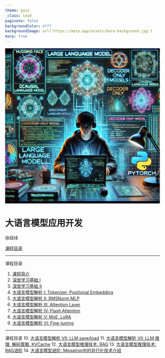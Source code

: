 ```yaml
---
theme: gaia
_class: lead
paginate: false
backgroundColor: #fff
backgroundImage: url('https://marp.app/assets/hero-background.jpg')
marp: true
---
```


<!-- ![bg right:50% 90%](images/hero-large_2x.png) -->
![bg left:50% 90%](../images/course.webp)

<!-- - [课程概览](lecture1.html) -->

# 大语言模型应用开发
徐经纬

  [课程目录](#2)

<!-- <!--  -->
---

课程目录
  1. [课程简介](lecture1.html)
  2. [深度学习基础 I](lecture2.html)
  3. [深度学习基础 II](lecture3.html)
  4. [大语言模型解析 I: Tokenizer, Positional Embedding](lecture4.html)
  5. [大语言模型解析 II: RMSNorm,MLP](lecture5.html)
  6. [大语言模型解析 III: Attention Layer](lecture6.html)
  7. [大语言模型解析 IV: Flash Attention](lecture7.html)
  8. [大语言模型解析 V: MoE, LoRA](lecture8.html)
  9. [大语言模型解析 VI: Fine-tuning](lecture9.html)


---

课程目录
  10.  [大语言模型解析 VII: LLM save/load](lecture10.html)
  11.  [大语言模型解析 VII: LLM 推理, 解码策略, KVCache](lecture11.html)
  12.  [大语言模型推理技术: RAG](lecture12.html)
  13.  [大语言模型推理技术: RAG进阶](lecture13.html)
  14.  [大语言模型进阶: Megatron中的并行化技术介绍](lecture14.html)
